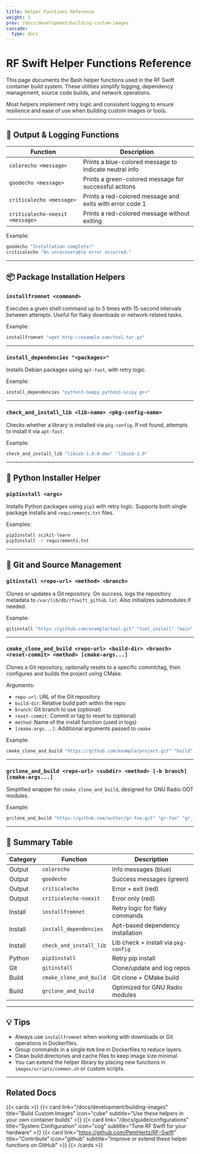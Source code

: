 ```yaml
---
title: Helper Functions Reference
weight: 3
prev: /docs/development/building-custom-images
cascade:
  type: docs
---
```


# RF Swift Helper Functions Reference

This page documents the Bash helper functions used in the RF Swift container build system. These utilities simplify logging, dependency management, source code builds, and network operations.

Most helpers implement retry logic and consistent logging to ensure resilience and ease of use when building custom images or tools.

---

## 🎨 Output & Logging Functions

| Function | Description |
|----------|-------------|
| `colorecho <message>` | Prints a blue-colored message to indicate neutral info |
| `goodecho <message>` | Prints a green-colored message for successful actions |
| `criticalecho <message>` | Prints a red-colored message and exits with error code 1 |
| `criticalecho-noexit <message>` | Prints a red-colored message without exiting |

Example:
```bash
goodecho "Installation complete!"
criticalecho "An unrecoverable error occurred."
```

---

## 📦 Package Installation Helpers

### `installfromnet <command>`

Executes a given shell command up to 5 times with 15-second intervals between attempts. Useful for flaky downloads or network-related tasks.

Example:
```bash
installfromnet "wget http://example.com/tool.tar.gz"
```

---

### `install_dependencies "<packages>"`

Installs Debian packages using `apt-fast`, with retry logic.

Example:
```bash
install_dependencies "python3-numpy python3-scipy g++"
```

---

### `check_and_install_lib <lib-name> <pkg-config-name>`

Checks whether a library is installed via `pkg-config`. If not found, attempts to install it via `apt-fast`.

Example:
```bash
check_and_install_lib "libusb-1.0-0-dev" "libusb-1.0"
```

---

## 🐍 Python Installer Helper

### `pip3install <args>`

Installs Python packages using `pip3` with retry logic. Supports both single package installs and `requirements.txt` files.

Examples:
```bash
pip3install scikit-learn
pip3install -r requirements.txt
```

---

## 🧬 Git and Source Management

### `gitinstall <repo-url> <method> <branch>`

Clones or updates a Git repository. On success, logs the repository metadata to `/var/lib/db/rfswift_github.lst`. Also initializes submodules if needed.

Example:
```bash
gitinstall "https://github.com/example/tool.git" "tool_install" "main"
```

---

### `cmake_clone_and_build <repo-url> <build-dir> <branch> <reset-commit> <method> [cmake-args...]`

Clones a Git repository, optionally resets to a specific commit/tag, then configures and builds the project using CMake.

Arguments:
- `repo-url`: URL of the Git repository
- `build-dir`: Relative build path within the repo
- `branch`: Git branch to use (optional)
- `reset-commit`: Commit or tag to reset to (optional)
- `method`: Name of the install function (used in logs)
- `[cmake-args...]`: Additional arguments passed to `cmake`

Example:
```bash
cmake_clone_and_build "https://github.com/example/project.git" "build" "main" "v1.0.0" "mytool_install" -DENABLE_X=ON
```

---

### `grclone_and_build <repo-url> <subdir> <method> [-b branch] [cmake-args...]`

Simplified wrapper for `cmake_clone_and_build`, designed for GNU Radio OOT modules.

Example:
```bash
grclone_and_build "https://github.com/author/gr-foo.git" "gr-foo" "gr_foo_install" -b dev -DENABLE_DOCS=OFF
```

---

## 🧠 Summary Table

| Category | Function | Description |
|----------|----------|-------------|
| Output | `colorecho` | Info messages (blue) |
| Output | `goodecho` | Success messages (green) |
| Output | `criticalecho` | Error + exit (red) |
| Output | `criticalecho-noexit` | Error only (red) |
| Install | `installfromnet` | Retry logic for flaky commands |
| Install | `install_dependencies` | Apt-based dependency installation |
| Install | `check_and_install_lib` | Lib check + install via `pkg-config` |
| Python | `pip3install` | Retry pip install |
| Git | `gitinstall` | Clone/update and log repos |
| Build | `cmake_clone_and_build` | Git clone + CMake build |
| Build | `grclone_and_build` | Optimized for GNU Radio modules |

---

## 💡 Tips

- Always use `installfromnet` when working with downloads or Git operations in Dockerfiles.
- Group commands in a single `RUN` line in Dockerfiles to reduce layers.
- Clean build directories and cache files to keep image size minimal.
- You can extend the helper library by placing new functions in `images/scripts/common.sh` or custom scripts.

---

## Related Docs

{{< cards >}}
  {{< card link="/docs/development/building-images" title="Build Custom Images" icon="cube" subtitle="Use these helpers in your own container builds" >}}
  {{< card link="/docs/guide/configurations" title="System Configuration" icon="cog" subtitle="Tune RF Swift for your hardware" >}}
  {{< card link="https://github.com/PentHertz/RF-Swift" title="Contribute" icon="github" subtitle="Improve or extend these helper functions on GitHub" >}}
{{< /cards >}}